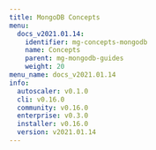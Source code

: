 ```yaml
---
title: MongoDB Concepts
menu:
  docs_v2021.01.14:
    identifier: mg-concepts-mongodb
    name: Concepts
    parent: mg-mongodb-guides
    weight: 20
menu_name: docs_v2021.01.14
info:
  autoscaler: v0.1.0
  cli: v0.16.0
  community: v0.16.0
  enterprise: v0.3.0
  installer: v0.16.0
  version: v2021.01.14
---
```


